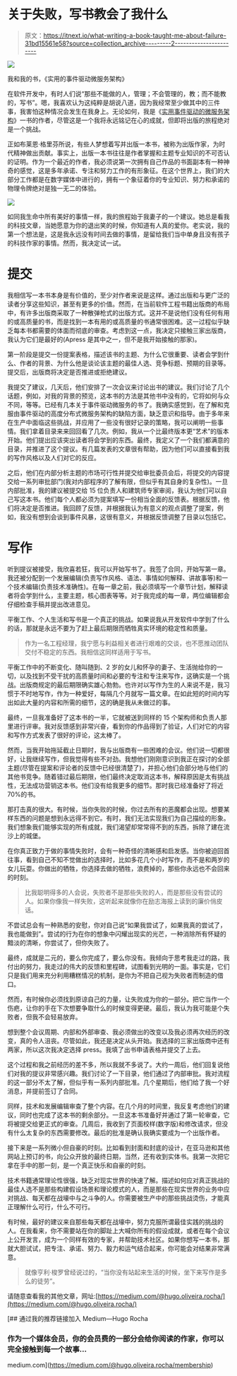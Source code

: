 # 关于失败，写书教会了我什么

> 原文：<https://itnext.io/what-writing-a-book-taught-me-about-failure-31bd15561e58?source=collection_archive---------2----------------------->

![](img/8566b853f4fb24f079e3514ebff924bf.png)

我和我的书，《实用的事件驱动微服务架构》

在软件开发中，有时人们说“那些不能做的人，管理；不会管理的，教；而不能教的，写书”。嗯，我喜欢认为这纯粹是胡说八道，因为我经常至少做其中的三件事，我害怕这种情况会发生在我身上。无论如何，我是《[实用事件驱动的微服务架构](https://www.goodreads.com/book/show/59637521-practical-event-driven-microservices-architecture)》一书的作者，尽管这是一个我将永远铭记在心的成就，但即将出版的旅程绝对是一个挑战。

正如布莱恩·格里芬所说，有些人梦想着写并出版一本书，被称为出版作家，为时代精神做出贡献。事实上，出版一本书往往是作者掌握和主题专业知识的不可否认的证明。作为一个最近的作者，我必须说第一次拥有自己作品的书面副本有一种神奇的感觉，这是多年承诺、专注和努力工作的有形象征。在这个世界上，我们的大部分工作都是在数字媒体中进行的，拥有一个象征着你的专业知识、努力和承诺的物理令牌绝对是独一无二的体验。

![](img/3de230b6ecb26805b03a61265565dab8.png)

如同我生命中所有美好的事情一样，我的旅程始于我妻子的一个建议。她总是看我的科技文章，当她愿意为你的退出笑的时候，你知道有人真的爱你。老实说，我的第一个想法是，这是我永远没有时间去做的事情，是留给我们当中单身且没有孩子的科技作家的事情。然而，我决定试一试。

# 提交

我相信写一本书本身是有价值的，至少对作者来说是这样。通过出版和与更广泛的读者分享这些知识，甚至有更多的价值。然而，在当前软件工程书籍出版商的布局中，有许多出版商采取了一种散弹枪式的出版方式。这并不是说他们没有任何有用的或高质量的书，而是找到一本有用的或高质量的书通常很困难。这一过程似乎缺乏每本书都需要的体面而彻底的审查。考虑到这一点，我决定只接触三家出版商，我认为它们是最好的(Apress 是其中之一，但不是我开始接触的那家)。

第一阶段是提交一份提案表格，描述该书的主题、为什么它很重要、读者会学到什么、作者的背景、为什么他是谈论该主题的最佳人选、竞争标题、预期的目录等。提交后，出版商将决定是否推进或拒绝建议。

我提交了建议，几天后，他们安排了一次会议来讨论出书的建议。我们讨论了几个话题，例如，对我的背景的预览，这本书的方法是其他书中没有的，它将如何与众不同，等等。已经有几本关于事件驱动微服务的书了。我确实感觉到，在了解和克服由事件驱动的高度分布式微服务架构的缺陷方面，缺乏意识和指导。由于多年来在生产中面临这些挑战，并应用了一些没有很好记录的策略，我可以阐明一些事情。我们拿着目录来来回回看了几次。例如，我从一个比最终版本更“艺术”的版本开始。他们提出应该突出读者将会学到的东西。最终，我定义了一个我们都满意的目录，并推进了这个提议。有几篇发表的文章很有帮助，因为他们可以直接看到我的写作风格以及人们对它的反应。

之后，他们在内部分析主题的市场可行性并提交给审批委员会后，将提交的内容提交给一系列审批部门(我对内部程序的了解有限，但似乎有其自身的复杂性)。一旦内部批准，我的建议被提交给 15 位负责人和建筑师专家审阅，我认为他们可以自己写这本书。他们每个人都必须为提案填写一份相当全面的反馈表。根据反馈，他们将决定是否推进。我回顾了反馈，并根据我认为有意义的观点调整了提案，例如，我没有想到会谈到事件风暴，这很有意义，并根据反馈调整了目录以包括它。

# 写作

听到提议被接受，我欣喜若狂，我可以开始写书了。我签了合同，开始写第一章。我还被分配到一个发展编辑(负责写作风格、语法、事情如何解释、讲故事等)和一个技术编辑(负责技术准确性)。在每一章之前，我必须填写一个章节计划，解释读者将会学到什么，主要主题，核心图表等等。对于我完成的每一章，两位编辑都会仔细检查手稿并提出改进意见。

平衡工作、个人生活和写书是一个真正的挑战。如果说我从开发软件中学到了什么的话，那就是永远不要为了赶上最后期限而牺牲真实环境的稳定性和质量。

> 作为一名工程经理，我宁愿与利益相关者进行艰难的交谈，也不愿推动团队交付不稳定的东西。我相信这同样适用于写书。

平衡工作中的不断变化、随叫随到、2 岁的女儿和怀孕的妻子、生活抛给你的一切，以及找到不受干扰的高质量时间和必要的专注和专注来写作，这确实是一个挑战。出版商规定的最后期限确实雄心勃勃。也许对以写作为生的人来说不是，我习惯于不时地写作，作为一种爱好，每隔几个月就写一篇文章。在如此短的时间内写出如此大量的内容和所需的细节，这的确是我从未做过的事。

最终，一旦我准备好了这本书的一半，它就被送到同样的 15 个架构师和负责人那里进行评审。我对反馈感到非常兴奋，看到你的作品得到了验证，人们对它的内容和写作方式发表了很好的评论，这太棒了。

然而，当我开始拖延截止日期时，我与出版商有一些困难的会议。他们说一切都很好，让我继续写作，但我觉得有些不对劲。我想他们刚刚意识到我正在探讨的全部主题(尽管在提案和评论者的反馈中已经很清楚了)，并担心他们会部分地与他们的其他书竞争。随着错过最后期限，他们最终决定取消这本书，解释原因是太有挑战性，无法成功营销这本书。他们没有给我更多的细节。那时我已经准备好了将近 70%的书。

那打击真的很大。有时候，当你失败的时候，你过去所有的恶魔都会出现。想要某样东西的问题是想到永远得不到它。有时，我们无法实现我们为自己描绘的形象。我们想象我们能够实现的所有成就，我们渴望却常常得不到的东西，拆除了建在流沙上的城堡。

在你真正致力于做的事情失败时，会有一种奇怪的清晰感和启发感。当你被迫回首往事，看到自己不知不觉做出的选择时，比如多花几个小时写作，而不是和两岁的女儿玩耍。你做出的牺牲，你选择去做的牺牲，浪费掉的，那些你永远也不会回来的时刻。

> 比我聪明得多的人会说，失败者不是那些失败的人，而是那些没有尝试的人。如果你像我一样失败，这听起来就像你在励志海报上读到的廉价俏皮话。

不尝试总会有一种熟悉的安慰，你对自己说“如果我尝试了，如果我真的尝试了，我也能做到”。尝试的行为在你的想象中闪耀出现实的光芒，一种消除所有怀疑的黯淡的清晰，你尝试了，但你失败了。

最终，成就是二元的，要么你完成了，要么你没有。我倾向于思考我走过的路，我付出的努力，我走过的伟大的反馈和里程碑，试图看到光明的一面。事实是，它们只是我们用来充分利用糟糕情况的机制，是你为不把自己视为失败者而制造的借口。

然而，有时候你必须找到原谅自己的力量，让失败成为你的一部分。把它当作一个伤疤，让你的手在下次想要争取什么的时候变得更硬。最后，我认为我可能是个失败者，但我不会轻易放弃。

想到整个会议周期、内部和外部审查、我必须做出的改变以及我必须再次经历的改变，真的令人沮丧。尽管如此，我还是决定从头开始。我选择的三家出版商中还有两家，所以这次我决定选择 press。我填了出书申请表格并提交了上去。

这个过程和我之前经历的差不多，所以我就不多说了。大约一周后，他们回复说他们对我的提议非常感兴趣。我们讨论了一下目录，他们通过了内部审批。我对流程的这一部分不太了解，但似乎有一系列内部批准。几个星期后，他们给了我一个好消息，并提前签订了合同。

同样，技术和发展编辑审查了整个内容。在几个月的时间里，我反复考虑他们的建议，同时也完成了这本书的剩余部分。一旦这本书准备好并通过了第一轮审查，它将被提交给更正式的审查。几周后，我收到了页面校样(数字版)和修改请求，但没有什么太复杂的东西需要修改。最后的批准是确认我确实要成为一个出版作者。

接下来是一系列微小但自豪的时刻。比如看到封面和封底的设计，在亚马逊和其他网站上预订的书，向公众开放的最终日期，当然，还有收到实体书。我第一次把它拿在手中的那一刻，是一个真正快乐和自豪的时刻。

技术书籍通常理论性很强，缺乏对现实世界的快速了解。描述如何应对真正挑战的最佳人选不是那些构建假设场景和理论模式的人，而是那些在现实世界的业务中应对挑战、每天都在战壕中与之斗争的人。你需要被生产中的那些挑战烫伤，才能真正理解什么可行，什么不可行。

有时候，最好的建议来自那些每天都在战壕中，努力克服所谓最佳实践的挑战的人。在我看来，你不需要站在你的脚趾上大喊你所有的假设成就，或者在每个会议上公开发言，成为一个同样有效的专家，并帮助技术社区。如果你想写一本书，那就大胆试试，把专注、承诺、努力、毅力和运气结合起来，你可能会对结果非常满意。

> 就像亨利·梭罗曾经说过的，“当你没有站起来生活的时候，坐下来写作是多么的徒劳”。

请随意查看我的其他文章，网址:[https://medium.com/@hugo.oliveira.rocha/](https://medium.com/@hugo.oliveira.rocha/)

[](https://medium.com/@hugo.oliveira.rocha/membership) [## 通过我的推荐链接加入 Medium—Hugo Rocha

### 作为一个媒体会员，你的会员费的一部分会给你阅读的作家，你可以完全接触到每一个故事…

medium.com](https://medium.com/@hugo.oliveira.rocha/membership)